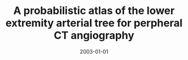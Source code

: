 ---
abstract: ''
authors:
- Matus Straka
- Milos Sramek
- Alexandra LaCruz
- A Köchl
- Eduard Gröller
- Dominik Fleischmann
date: '2003-01-01'
featured: false
publication_types:
- '1'
publishDate: '2003-01-01'
title: A probabilistic atlas of the lower extremity arterial tree for perpheral CT
  angiography
url_pdf: ''
---